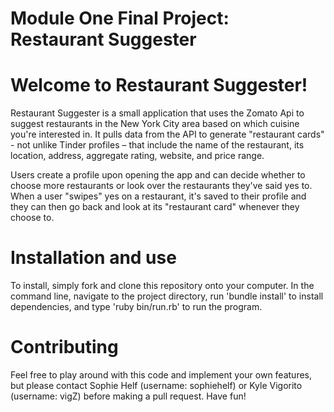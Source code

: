 # Module One Final Project: Restaurant Suggester

# Welcome to Restaurant Suggester! 

Restaurant Suggester is a small application that uses the Zomato Api to suggest restaurants in the New York City area based on which cuisine you're interested in. It pulls data from the API to generate "restaurant cards" - not unlike Tinder profiles – that include the name of the restaurant, its location, address, aggregate rating, website, and price range. 

Users create a profile upon opening the app and can decide whether to choose more restaurants or look over the restaurants they've said yes to. When a user "swipes" yes on a restaurant, it's saved to their profile and they can then go back and look at its "restaurant card" whenever they choose to.

# Installation and use

To install, simply fork and clone this repository onto your computer. In the command line, navigate to the project directory, run 'bundle install' to install dependencies, and type 'ruby bin/run.rb' to run the program. 

# Contributing

Feel free to play around with this code and implement your own features, but please contact Sophie Helf (username: sophiehelf) or Kyle Vigorito (username: vigZ) before making a pull request. Have fun!

